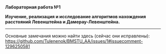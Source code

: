 **Лабораторная работа №1**

**Изучение, реализация и исследование алгоритмов нахождения расстояний Левенштейна и Дамерау-Левенштейна.**

---

Основные замечания можно найти здесь (сейчас они исправлены):
https://github.com/Tulenenok/BMSTU_AA/issues/1#issuecomment-1296250581
